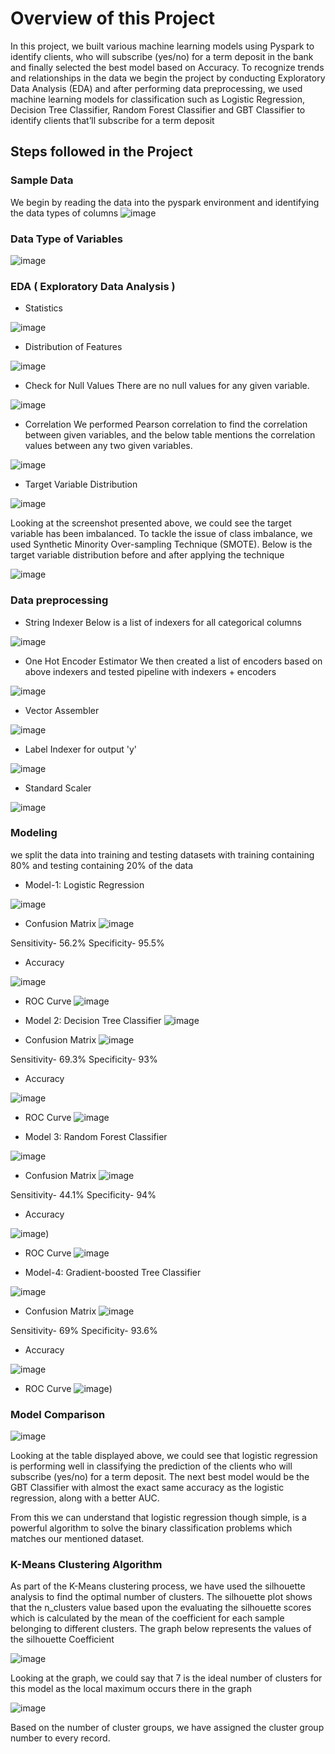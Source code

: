 # Overview of this Project
In this project, we built various machine learning models using Pyspark to identify clients, who will subscribe (yes/no) for a term deposit in the bank and finally selected the best model based on Accuracy. To recognize trends and relationships in the data we begin the project by conducting Exploratory Data Analysis (EDA) and after performing data preprocessing, we used machine learning models for classification such as Logistic Regression, Decision Tree Classifier, Random Forest Classifier and GBT Classifier to identify clients that’ll subscribe for a term deposit

## Steps followed in the Project
### Sample Data
We begin by reading the data into the pyspark environment and identifying the data types of columns
![image](https://user-images.githubusercontent.com/89102349/202362679-c2092488-fd88-4cd6-8fe4-bdb35cb42bde.png)
### Data Type of Variables
![image](https://user-images.githubusercontent.com/89102349/202362771-6b6d426b-6323-4275-84db-df7b2436a7cd.png)
### EDA ( Exploratory Data Analysis )
* Statistics

![image](https://user-images.githubusercontent.com/89102349/202362795-e34a6407-760c-4b4e-8de4-a1471d28d1d3.png)

* Distribution of Features

![image](https://user-images.githubusercontent.com/89102349/202362908-fab246c8-c0e0-427a-b9b2-e565ab949ec7.png)

* Check for Null Values
There are no null values for any given variable.

![image](https://user-images.githubusercontent.com/89102349/202363090-5b63cbac-5daf-4407-90fc-ff38cabfffbf.png)

* Correlation
We performed Pearson correlation to find the correlation between given variables, and the below table mentions the correlation values between any two given variables.

![image](https://user-images.githubusercontent.com/89102349/202364176-8b18dedf-9567-4919-b857-55a1673af6c3.png)

* Target Variable Distribution

![image](https://user-images.githubusercontent.com/89102349/202364241-8e69bec7-8bac-4d7f-96a2-570f735cd790.png)

Looking at the screenshot presented above, we could see the target variable has been imbalanced. To tackle the issue of class imbalance, we used Synthetic Minority Over-sampling Technique (SMOTE). Below is the target variable distribution before and after applying the technique

![image](https://user-images.githubusercontent.com/89102349/202364340-4904c38e-ef0f-495a-b896-4a218892ccf5.png)


### Data preprocessing
* String Indexer
Below is a list of indexers for all categorical columns

![image](https://user-images.githubusercontent.com/89102349/202363273-84d1e668-8839-4e1f-a36e-d9267ffa02f4.png)

* One Hot Encoder Estimator
We then created a list of encoders based on above indexers and tested pipeline with indexers + encoders

![image](https://user-images.githubusercontent.com/89102349/202363336-04b11bf8-700b-4510-b00d-6e953a4d95e3.png)

* Vector Assembler

![image](https://user-images.githubusercontent.com/89102349/202363377-1c20558d-8e2d-4f13-8b7c-b4bbb7835ba5.png)

* Label Indexer for output 'y'

![image](https://user-images.githubusercontent.com/89102349/202363427-219ee621-312f-4c77-be53-abc8a80026f9.png)

* Standard Scaler

![image](https://user-images.githubusercontent.com/89102349/202363470-e13bcf27-938f-4b4e-9eab-beecb62b38cf.png)

### Modeling
we split the data into training and testing datasets with training containing 80% and testing containing 20% of the data
* Model-1: Logistic Regression

![image](https://user-images.githubusercontent.com/89102349/202363613-c9f13223-7fdd-4c16-b045-56cdc8dc6ba9.png)

* Confusion Matrix
![image](https://user-images.githubusercontent.com/89102349/202363673-00ce8e2c-de5c-417e-addc-eb8069804704.png)


Sensitivity- 56.2%
Specificity- 95.5%
* Accuracy

![image](https://user-images.githubusercontent.com/89102349/202363746-656a70af-f265-47f6-950d-f767b9445be2.png)

* ROC Curve
![image](https://user-images.githubusercontent.com/89102349/202363768-78dbc09e-8164-457d-9044-956d22d9560c.png)

* Model 2: Decision Tree Classifier
![image](https://user-images.githubusercontent.com/89102349/202364910-202343a2-d40d-483f-9a12-8c8e18284d97.png)

* Confusion Matrix
![image](https://user-images.githubusercontent.com/89102349/202364841-a906c190-da89-4a9f-8e5b-4d0b5b19d7b1.png)


Sensitivity- 69.3%
Specificity- 93%

* Accuracy

![image](https://user-images.githubusercontent.com/89102349/202364805-a6ed5e31-ea00-4e28-b533-6f05885a1b10.png)

* ROC Curve
![image](https://user-images.githubusercontent.com/89102349/202364786-24a1d7ec-df82-4a94-9a13-769f50c86af5.png)

* Model 3: Random Forest Classifier

![image](https://user-images.githubusercontent.com/89102349/202364735-f6c61584-8a0a-4c7a-a6c9-c20181525276.png)

* Confusion Matrix
![image](https://user-images.githubusercontent.com/89102349/202364712-38cac9b2-d6a5-4d12-a566-3740ae6033bb.png)


Sensitivity- 44.1%
Specificity- 94%

* Accuracy

![image](https://user-images.githubusercontent.com/89102349/202364682-10a0bf40-92dd-48bc-bcf1-f291dfe4964f.png))

* ROC Curve
![image](https://user-images.githubusercontent.com/89102349/202364666-7470764d-fec1-4d9c-818d-f640a38e066d.png)

* Model-4: Gradient-boosted Tree Classifier

![image](https://user-images.githubusercontent.com/89102349/202364609-f2c14776-77f0-4926-8da2-f013f461faba.png)

* Confusion Matrix
![image](https://user-images.githubusercontent.com/89102349/202364587-6107a332-3e0a-4081-872d-b1eec4f0886d.png)


Sensitivity- 69%
Specificity- 93.6%

* Accuracy

![image](https://user-images.githubusercontent.com/89102349/202364550-11d831b2-f015-4cfd-8709-b4b5fbf215be.png)

* ROC Curve
![image](https://user-images.githubusercontent.com/89102349/202364537-aa22af71-7cf1-4161-91c7-a640312fc089.png))

### Model Comparison

![image](https://user-images.githubusercontent.com/89102349/202365311-441b6268-60fa-4f1d-95e9-7a002f7749d5.png)

Looking at the table displayed above, we could see that logistic regression is performing well in classifying the prediction of the clients who will subscribe (yes/no) for a term deposit. The next best model would be the GBT Classifier with almost the exact same accuracy as the logistic regression, along with a better AUC.

From this we can understand that logistic regression though simple, is a powerful algorithm to solve the binary classification problems which matches our mentioned dataset.

### K-Means Clustering Algorithm

As part of the K-Means clustering process, we have used the silhouette analysis to find the optimal number of clusters. The silhouette plot shows that the n_clusters value based upon the evaluating the silhouette scores which is calculated by the mean of the coefficient for each sample belonging to different clusters.
The graph below represents the values of the silhouette Coefficient

![image](https://user-images.githubusercontent.com/89102349/202365395-2ef6d132-9904-4f62-9c5c-d46ff340592c.png)

Looking at the graph, we could say that 7 is the ideal number of clusters for this model as the local maximum occurs there in the graph

![image](https://user-images.githubusercontent.com/89102349/202365441-025f72b0-eabf-41a6-9ba5-e53b8270492b.png)

Based on the number of cluster groups, we have assigned the cluster group number to every record.









